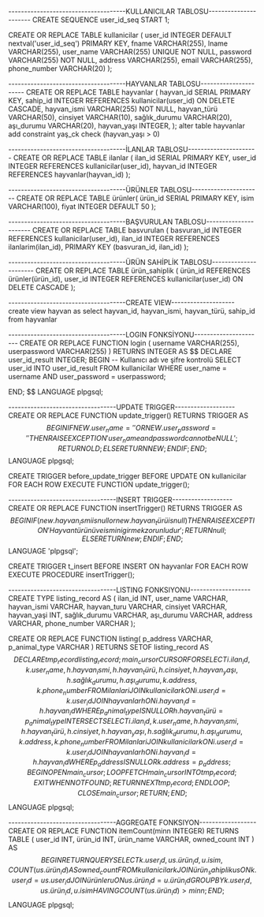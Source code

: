-------------------------------------KULLANICILAR TABLOSU----------------------
CREATE SEQUENCE user_id_seq START 1;

CREATE OR REPLACE TABLE kullanicilar (
    user_id INTEGER DEFAULT nextval('user_id_seq') PRIMARY KEY,
    fname VARCHAR(255),
    lname VARCHAR(255),
    user_name VARCHAR(255) UNIQUE NOT NULL,
    password VARCHAR(255) NOT NULL,
    address VARCHAR(255),
    email VARCHAR(255),
    phone_number VARCHAR(20)
);

-------------------------------------HAYVANLAR TABLOSU----------------------
CREATE OR REPLACE TABLE hayvanlar (
    hayvan_id SERIAL PRIMARY KEY,
    sahip_id INTEGER REFERENCES kullanicilar(user_id) ON DELETE CASCADE,
    hayvan_ismi VARCHAR(255) NOT NULL,
    hayvan_türü VARCHAR(50),
    cinsiyet VARCHAR(10),
    sağlık_durumu VARCHAR(20),
    aşı_durumu VARCHAR(20),
    hayvan_yaşı INTEGER,
);
alter table hayvanlar add constraint yaş_ck check (hayvan_yaşı > 0)


-------------------------------------İLANLAR TABLOSU----------------------
CREATE OR REPLACE TABLE ilanlar (
    ilan_id SERIAL PRIMARY KEY,
    user_id INTEGER REFERENCES kullanicilar(user_id),
    hayvan_id INTEGER REFERENCES hayvanlar(hayvan_id)
);

-------------------------------------ÜRÜNLER TABLOSU----------------------
CREATE OR REPLACE TABLE ürünler(
    ürün_id SERIAL PRIMARY KEY,
    isim VARCHAR(100),
    fiyat INTEGER DEFAULT 50
);


-------------------------------------BAŞVURULAN TABLOSU----------------------
CREATE OR REPLACE TABLE basvurulan (
    basvuran_id INTEGER REFERENCES kullanicilar(user_id),
    ilan_id INTEGER REFERENCES ilanlarim(ilan_id),
    PRIMARY KEY (basvuran_id, ilan_id)
);


-------------------------------------ÜRÜN SAHİPLİK TABLOSU----------------------
CREATE OR REPLACE TABLE ürün_sahiplik (
    ürün_id REFERENCES ürünler(ürün_id),
    user_id INTEGER REFERENCES kullanicilar(user_id) ON DELETE CASCADE
);


-------------------------------------CREATE VIEW--------------------
create view hayvan as
select hayvan_id, hayvan_ismi, hayvan_türü, sahip_id
from hayvanlar


-------------------------------------LOGIN FONKSİYONU----------------------
CREATE OR REPLACE FUNCTION login (
    username VARCHAR(255),
    userpassword VARCHAR(255)
) RETURNS INTEGER AS $$
DECLARE
    user_id_result INTEGER;
BEGIN
    -- Kullanıcı adı ve şifre kontrolü
    SELECT user_id INTO user_id_result
    FROM kullanicilar
    WHERE user_name = username AND user_password = userpassword;

END;
$$ LANGUAGE plpgsql;

----------------------------------UPDATE TRIGGER-------------------
CREATE OR REPLACE FUNCTION update_trigger()
RETURNS TRIGGER AS $$
BEGIN
    IF NEW.user_name = '' OR NEW.user_password = '' THEN
        RAISE EXCEPTION 'user_name and password cannot be NULL';
		RETURN OLD;
	ELSE 
	    RETURN NEW;
    END IF;
END;
$$ LANGUAGE plpgsql;

CREATE TRIGGER before_update_trigger
BEFORE UPDATE ON kullanicilar
FOR EACH ROW EXECUTE FUNCTION update_trigger();

----------------------------------INSERT TRIGGER-------------------
CREATE OR REPLACE FUNCTION insertTrigger() RETURNS TRIGGER AS $$
BEGIN
    IF (new.hayvan_ismi is null or new.hayvan_türü is null) THEN
        RAISE EXCEPTION 'Hayvan türünü ve ismini girmek zorunludur';
        RETURN null;
    ELSE
        RETURN new;
    END IF;
END;
$$ LANGUAGE 'plpgsql';

CREATE TRIGGER t_insert
BEFORE INSERT
ON hayvanlar
FOR EACH ROW EXECUTE PROCEDURE insertTrigger();

----------------------------------LISTING FONKSIYONU-------------------
CREATE TYPE listing_record AS (
    ilan_id INT,
    user_name VARCHAR,
    hayvan_ismi VARCHAR,
    hayvan_turu VARCHAR,
    cinsiyet VARCHAR,
    hayvan_yaşi INT,
    sağlık_durumu VARCHAR,
    aşı_durumu VARCHAR,
    address VARCHAR,
    phone_number VARCHAR
);

CREATE OR REPLACE FUNCTION listing(
    p_address VARCHAR, 
    p_animal_type VARCHAR
)
RETURNS SETOF listing_record AS $$
DECLARE
    tmp_record listing_record;
    main_cursor CURSOR FOR
        SELECT i.ilan_id, k.user_name, h.hayvan_ismi, h.hayvan_türü, h.cinsiyet, h.hayvan_yaşı, h.sağlık_durumu, h.aşı_durumu, k.address, k.phone_number
        FROM ilanlar i
        JOIN kullanicilar k ON i.user_id = k.user_id
        JOIN hayvanlar h ON i.hayvan_id = h.hayvan_id
        WHERE p_animal_type IS NULL OR h.hayvan_türü = p_animal_type
        INTERSECT
        SELECT i.ilan_id, k.user_name, h.hayvan_ismi, h.hayvan_türü, h.cinsiyet, h.hayvan_yaşı, h.sağlık_durumu, h.aşı_durumu, k.address, k.phone_number
        FROM ilanlar i
        JOIN kullanicilar k ON i.user_id = k.user_id
        JOIN hayvanlar h ON i.hayvan_id = h.hayvan_id
        WHERE p_address IS NULL OR k.address = p_address;
BEGIN
    OPEN main_cursor;
    LOOP
        FETCH main_cursor INTO tmp_record;
        EXIT WHEN NOT FOUND;
        RETURN NEXT tmp_record;
    END LOOP;
    CLOSE main_cursor;
    RETURN;
END;
$$ LANGUAGE plpgsql;

----------------------------------AGGREGATE FONKSIYON------------------
CREATE OR REPLACE FUNCTION itemCount(minn INTEGER)
RETURNS TABLE (
    user_id INT,
    ürün_id INT,
    ürün_name VARCHAR,
    owned_count INT
) AS $$
BEGIN
    RETURN QUERY
    SELECT k.user_id, us.ürün_id, u.isim, COUNT(us.ürün_id) AS owned_count
    FROM kullanicilar k
    JOIN ürün_sahiplik us ON k.user_id = us.user_id
    JOIN ürünler u ON us.ürün_id = u.ürün_id
    GROUP BY k.user_id, us.ürün_id, u.isim
    HAVING COUNT(us.ürün_id) > minn;
END;
$$ LANGUAGE plpgsql;












